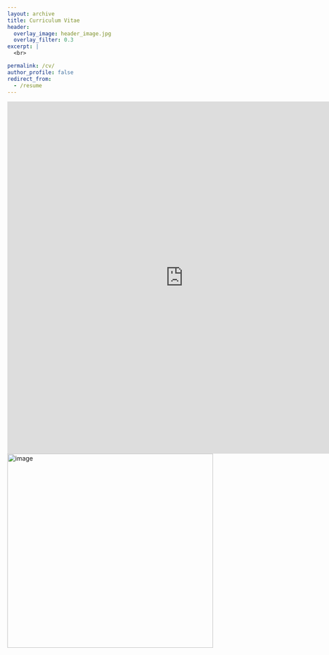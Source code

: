 ```yaml
---
layout: archive
title: Curriculum Vitae
header:
  overlay_image: header_image.jpg
  overlay_filter: 0.3
excerpt: |
  <br>

permalink: /cv/
author_profile: false
redirect_from:
  - /resume
---
```


<embed src="https://jooyounggkim.github.io/files/CV_JooyoungKim.pdf#navpanes=0" width="800" height="800" type='application/pdf'>
<img width="468" height="441" alt="image" src="https://github.com/user-attachments/assets/9a3c5951-55ee-4580-9be3-dbdbbacd59ad" />

